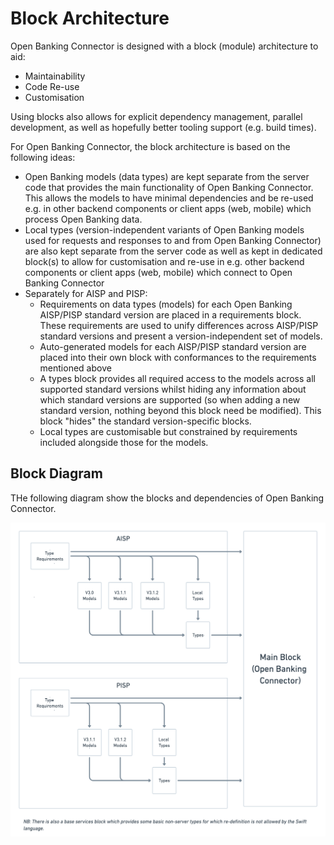 # Block Architecture

Open Banking Connector is designed with a block (module) architecture to aid:
* Maintainability
* Code Re-use
* Customisation

Using blocks also allows for explicit dependency management, parallel development, as well as hopefully better tooling support (e.g. build times).

For Open Banking Connector, the block architecture is based on the following ideas:
* Open Banking models (data types) are kept separate from the server code that provides the main functionality of Open Banking Connector. This allows the models to have minimal dependencies and be re-used e.g. in other backend components or client apps (web, mobile) which process Open Banking data.
* Local types (version-independent variants of Open Banking models used for requests and responses to and from Open Banking Connector) are also kept separate from the server code as well as kept in dedicated block(s) to allow for customisation and re-use in e.g. other backend components or client apps (web, mobile) which connect to Open Banking Connector
* Separately for AISP and PISP:
    * Requirements on data types (models) for each Open Banking AISP/PISP standard version are placed in a requirements block. These requirements are used to unify differences across AISP/PISP standard versions and present a version-independent set of models.
    * Auto-generated models for each AISP/PISP standard version are placed into their own block with conformances to the requirements mentioned above
    * A types block provides all required access to the models across all supported standard versions whilst hiding any information about which standard versions are supported (so when adding a new standard version, nothing beyond this block need be modified). This block "hides" the standard version-specific blocks.
    * Local types are customisable but constrained by requirements included alongside those for the models.

## Block Diagram

THe following diagram show the blocks and dependencies of Open Banking Connector.

![Alt text](./block-structure.png)